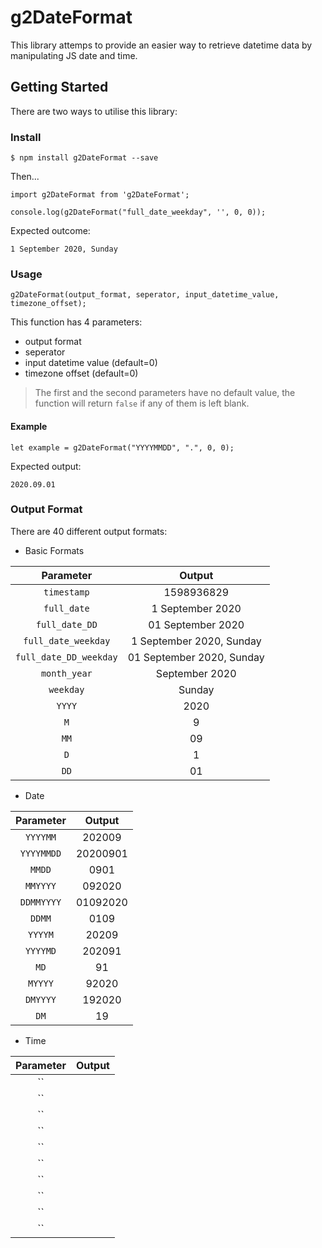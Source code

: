 # g2DateFormat

This library attemps to provide an easier way to retrieve datetime data by manipulating JS date and time.


## Getting Started
There are two ways to utilise this library:

### Install
```
$ npm install g2DateFormat --save
```

Then...
```
import g2DateFormat from 'g2DateFormat';

console.log(g2DateFormat("full_date_weekday", '', 0, 0));
```

Expected outcome:
```
1 September 2020, Sunday
```

### Usage
```
g2DateFormat(output_format, seperator, input_datetime_value, timezone_offset);
```

This function has 4 parameters:
* output format
* seperator
* input datetime value (default=0)
* timezone offset (default=0)

> The first and the second parameters have no default value, the function will return `false` if any of them is left blank.

#### Example
```
let example = g2DateFormat("YYYYMMDD", ".", 0, 0);
```
Expected output:
```
2020.09.01
```

### Output Format
There are 40 different output formats:
* Basic Formats

|Parameter|Output|
| :-:	| :-:	|
|`timestamp`|1598936829|
|`full_date`|1 September 2020|
|`full_date_DD`|01 September 2020|
|`full_date_weekday`|1 September 2020, Sunday|
|`full_date_DD_weekday`|01 September 2020, Sunday|
|`month_year`|September 2020|
|`weekday`|Sunday|
|`YYYY`|2020|
|`M`|9|
|`MM`|09|
|`D`|1|
|`DD`|01|

* Date

|Parameter|Output|
|:-:	|:-:	|
|`YYYYMM`|202009|
|`YYYYMMDD`|20200901|
|`MMDD`|0901|
|`MMYYYY`|092020|
|`DDMMYYYY`|01092020|
|`DDMM`|0109|
|`YYYYM`|20209|
|`YYYYMD`|202091|
|`MD`|91|
|`MYYYY`|92020|
|`DMYYYY`|192020|
|`DM`|19|

* Time

|Parameter|Output|
|:-:	|:-:	|
|``|	|
|``|	|
|``|	|
|``|	|
|``|	|
|``|	|
|``|	|
|``|	|
|``|	|
|``|	|

